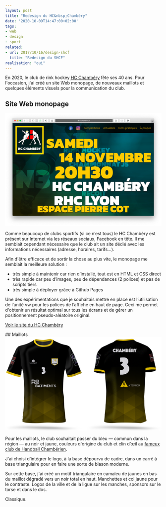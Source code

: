 ```yaml
---
layout: post
title: "Redesign du HC&nbsp;Chambéry"
date: '2020-10-09T14:47:00+02:00'
tags:
- web
- design
- sport
related:
- url: 2017/10/16/design-shcf
  title: "Redesign du SHCF"
realisation: "oui"
---
```

En 2020, le club de rink hockey  <a href="https://hcchambery.fr/"><abbr title="Hockey Club Chambéry">HC Chambéry</abbr></a> fête ses 40 ans. Pour l'occasion, j'ai créé un site Web monopage, de nouveaux maillots et quelques éléments visuels pour la communication du club.

## Site Web monopage
<img src="/dist/posts-img/hcc-site-web.png" alt="Capture d'écran du site Web du HCC">

Comme beaucoup de clubs sportifs (si ce n’est tous) le HC Chambéry est présent sur Internet via les réseaux sociaux, Facebook en tête. Il me semblait cependant nécessaire que le club ait un site dédié avec les informations nécessaires (adresse, horaires, tarifs…).

Afin d'être efficace et de sortir la chose au plus vite, le monopage me semblait la meilleure solution :
- très simple à maintenir car rien d’installé, tout est en HTML et CSS direct
- très rapide car peu d’images, peu de dépendances (2 polices) et pas de scripts tiers
- très simple à déployer grâce à Github Pages

Une des expérimentations que je souhaitais mettre en place est l’utilisation de l’unité vw pour les polices de l’affiche en haut de page. Ceci me permet d'obtenir un résultat optimal sur tous les écrans et de gérer un positionnement pseudo-aléatoire original.

<p class="text-center navigation">
  <a class="button older" href="https://hcchambery.fr">Voir le site du HC Chambéry</a>
</p>
## Maillots
<img src="/dist/posts-img/hcc-maillots.png" alt="Nouveaux maillots du HCC">

Pour les maillots, le club souhaitait passer du bleu —&nbsp;commun dans la région&nbsp;— au noir et jaune, couleurs d'origine du club et clin d’œil au <a href="https://www.teamchambe.com">fameux club de Handball Chambérien</a>.

J'ai choisi d’intégrer le logo, à la base dépourvu de cadre, dans un carré à base triangulaire pour en faire une sorte de blason moderne.

Sur cette base, j'ai créé un motif triangulaire en camaïeu de jaunes en bas du maillot dégradé vers un noir total en haut. Manchettes et col jaune pour le contraste. Logos de la ville et de la ligue sur les manches, sponsors sur le torse et dans le dos.

Classique.
